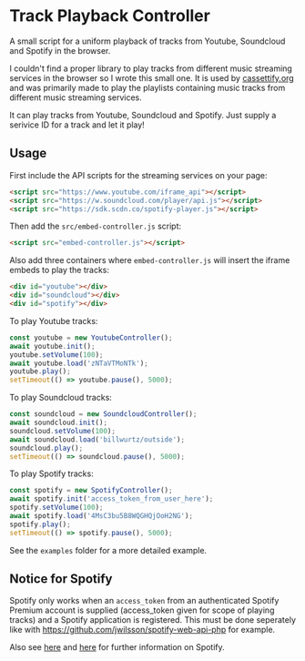 # Track Playback Controller
A small script for a uniform playback of tracks from Youtube, Soundcloud and Spotify in the browser. 

I couldn't find a proper library to play tracks from different music streaming services in the browser so I wrote this small one. 
It is used by [cassettify.org](https://www.cassettify.org) and was primarily made to play the playlists containing music tracks from different music streaming services. 

It can play tracks from Youtube, Soundcloud and Spotify. Just supply a serivice ID for a track and let it play! 


## Usage

First include the API scripts for the streaming services on your page:
```html
<script src="https://www.youtube.com/iframe_api"></script>
<script src="https://w.soundcloud.com/player/api.js"></script>
<script src="https://sdk.scdn.co/spotify-player.js"></script>
```

Then add the `src/embed-controller.js` script:

```html
<script src="embed-controller.js"></script>
```

Also add three containers where `embed-controller.js` will insert the iframe embeds to play the tracks:

```html
<div id="youtube"></div>
<div id="soundcloud"></div>
<div id="spotify"></div>
```

To play Youtube tracks:
```js
const youtube = new YoutubeController();
await youtube.init();
youtube.setVolume(100);
await youtube.load('zNTaVTMoNTk');
youtube.play();
setTimeout(() => youtube.pause(), 5000);
```
To play Soundcloud tracks:
```js
const soundcloud = new SoundcloudController();
await soundcloud.init();
soundcloud.setVolume(100);
await soundcloud.load('billwurtz/outside');
soundcloud.play();
setTimeout(() => soundcloud.pause(), 5000);
```

To play Spotify tracks:
```js
const spotify = new SpotifyController();
await spotify.init('access_token_from_user_here');
spotify.setVolume(100);
await spotify.load('4MsC3bu5B8WQGHQjOoH2NG');
spotify.play();
setTimeout(() => spotify.pause(), 5000);
```

See the `examples` folder for a more detailed example. 


## Notice for Spotify
Spotify only works when an `access_token` from an authenticated Spotify Premium account is supplied (access_token given for scope of playing tracks) and a Spotify application is registered. 
This must be done seperately like with https://github.com/jwilsson/spotify-web-api-php for example. 

Also see [here](https://developer.spotify.com/documentation/web-playback-sdk/quick-start) and [here](https://developer.spotify.com/documentation/web-playback-sdk/reference/#playing-a-spotify-uri) for further information on Spotify. 

